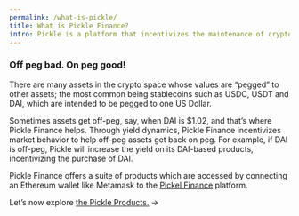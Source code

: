 ```yaml
---
permalink: /what-is-pickle/
title: What is Pickle Finance?
intro: Pickle is a platform that incentivizes the maintenance of crypto asset pegs through yield-generating products.
---
```


### Off peg bad. On peg good!

There are many assets in the crypto space whose values are “pegged” to other assets; the most common being  stablecoins such as USDC, USDT and DAI, which are intended to be pegged to one US Dollar. 

Sometimes assets get off-peg, say, when DAI is $1.02, and that’s where Pickle Finance helps. Through yield dynamics, Pickle Finance incentivizes market behavior to help off-peg assets get back on peg. For example, if DAI is off-peg, Pickle will increase the yield on its DAI-based products, incentivizing the purchase of DAI.

Pickle Finance offers a suite of products which are accessed by connecting an Ethereum wallet like Metamask to the [Pickel Finance](https://pickle.finance) platform.

Let’s now explore [the Pickle Products.](/products/) →